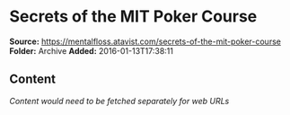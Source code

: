 # Secrets of the MIT Poker Course

**Source:** https://mentalfloss.atavist.com/secrets-of-the-mit-poker-course
**Folder:** Archive
**Added:** 2016-01-13T17:38:11




## Content
*Content would need to be fetched separately for web URLs*
